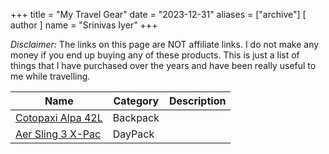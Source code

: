 +++
title = "My Travel Gear"
date = "2023-12-31"
aliases = ["archive"]
[ author ]
  name = "Srinivas Iyer"
+++

*Disclaimer:* The links on this page are NOT affiliate links. I do not make any money if you end up buying any of these products. This is just a list of things that I have purchased over the years and have been really useful to me while travelling. 

| Name    | Category   | Description  |
| ------- | ------------ | ------- |
| [Cotopaxi Alpa 42L](https://www.rei.com/product/236949/cotopaxi-allpa-42-l-travel-pack) | Backpack |  |
| [Aer Sling 3 X-Pac](https://aersf.com/collections/slings/products/day-sling-3-x-pac?country=US) | DayPack |  |



